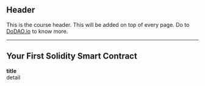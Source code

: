## Header
This is the course header. This will be added on top of every page. Do to [DoDAO.io](https://www.dodao.io) to know more.

 ---
 
 ## Your First Solidity Smart Contract
 
 **title**        
detail
 
 

